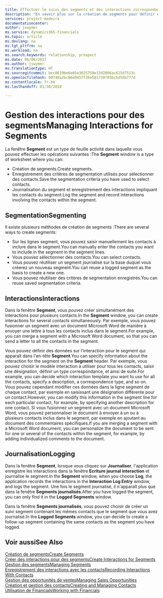 ```yaml
---
title: Effectuer le suivi des segments et des interactions correspondantes| Microsoft Docs
description: "En savoir plus sur la création de segments pour définir des groupes de contacts et spécifier des interactions pour des segments."
services: project-madeira
documentationcenter: 
author: jswymer
ms.service: dynamics365-financials
ms.topic: article
ms.devlang: na
ms.tgt_pltfrm: na
ms.workload: na
ms.search.keywords: relationship, prospect
ms.date: 06/06/2017
ms.author: jswymer
ms.translationtype: HT
ms.sourcegitcommit: bec0619be0a65e3625759e13d2866ac615d7513c
ms.openlocfilehash: 09748a2bc86a945ff26e581738f85bc6d55b777d
ms.contentlocale: fr-be
ms.lasthandoff: 01/30/2018

---
```

# <a name="managing-interactions-for-segments"></a><span data-ttu-id="a54f3-103">Gestion des interactions pour des segments</span><span class="sxs-lookup"><span data-stu-id="a54f3-103">Managing Interactions for Segments</span></span>
<span data-ttu-id="a54f3-104">La fenêtre **Segment** est un type de feuille activité dans laquelle vous pouvez effectuer les opérations suivantes :</span><span class="sxs-lookup"><span data-stu-id="a54f3-104">The **Segment** window is a type of worksheet where you can:</span></span>

* <span data-ttu-id="a54f3-105">Création de segments.</span><span class="sxs-lookup"><span data-stu-id="a54f3-105">Create segments.</span></span>
* <span data-ttu-id="a54f3-106">Enregistrement des critères de segmentation utilisés pour sélectionner des contacts.</span><span class="sxs-lookup"><span data-stu-id="a54f3-106">Save the segmentation criteria you have used to select contacts.</span></span>
* <span data-ttu-id="a54f3-107">Journalisation du segment et enregistrement des interactions impliquant les contacts du segment.</span><span class="sxs-lookup"><span data-stu-id="a54f3-107">Log the segment and record interactions involving the contacts within the segment.</span></span>

## <a name="segmenting"></a><span data-ttu-id="a54f3-108">Segmentation</span><span class="sxs-lookup"><span data-stu-id="a54f3-108">Segmenting</span></span>
<span data-ttu-id="a54f3-109">Il existe plusieurs méthodes de création de segments :</span><span class="sxs-lookup"><span data-stu-id="a54f3-109">There are several ways to create segments:</span></span>

* <span data-ttu-id="a54f3-110">Sur les lignes segment, vous pouvez saisir manuellement les contacts à inclure dans le segment.</span><span class="sxs-lookup"><span data-stu-id="a54f3-110">You can manually enter the contacts you want to include in the segment in the segment lines.</span></span>
* <span data-ttu-id="a54f3-111">Vous pouvez sélectionner des contacts.</span><span class="sxs-lookup"><span data-stu-id="a54f3-111">You can select contacts.</span></span>
* <span data-ttu-id="a54f3-112">Vous pouvez réutiliser un segment journalisé sur la base duquel vous créerez un nouveau segment.</span><span class="sxs-lookup"><span data-stu-id="a54f3-112">You can reuse a logged segment as the basis to create a new one.</span></span>
* <span data-ttu-id="a54f3-113">Vous pouvez réutiliser des critères de segmentation enregistrés.</span><span class="sxs-lookup"><span data-stu-id="a54f3-113">You can reuse saved segmentation criteria.</span></span>

## <a name="interactions"></a><span data-ttu-id="a54f3-114">Interactions</span><span class="sxs-lookup"><span data-stu-id="a54f3-114">Interactions</span></span>
<span data-ttu-id="a54f3-115">Dans la fenêtre **Segment**, vous pouvez créer simultanément des interactions pour plusieurs contacts.</span><span class="sxs-lookup"><span data-stu-id="a54f3-115">In the **Segment** window, you can create interactions for several contacts simultaneously.</span></span> <span data-ttu-id="a54f3-116">Par exemple, vous pouvez fusionner un segment avec un document Microsoft Word de manière à envoyer une lettre à tous les contacts inclus dans le segment.</span><span class="sxs-lookup"><span data-stu-id="a54f3-116">For example, you can merge a segment with a Microsoft Word document, so that you can send a letter to all the contacts in the segment.</span></span>

<span data-ttu-id="a54f3-117">Vous pouvez définir des données sur l'interaction pour le segment qui apparaît dans l'en-tête **Segment**.</span><span class="sxs-lookup"><span data-stu-id="a54f3-117">You can specify information about the interaction for the segment on the **Segment** header.</span></span> <span data-ttu-id="a54f3-118">Par exemple, vous pouvez choisir le modèle interaction à utiliser pour tous les contacts, saisir une désignation, définir un type correspondance, et ainsi de suite.</span><span class="sxs-lookup"><span data-stu-id="a54f3-118">For example, you can decide which interaction template you want to use for all the contacts, specify a description, a correspondence type, and so on.</span></span> <span data-ttu-id="a54f3-119">Vous pouvez cependant modifier ces données dans la ligne segment de chaque contact, par exemple en saisissant une désignation différente pour un contact.</span><span class="sxs-lookup"><span data-stu-id="a54f3-119">However, you can modify this information in the segment line for each particular contact, for example, by specifying another description for one contact.</span></span> <span data-ttu-id="a54f3-120">Si vous fusionnez un segment avec un document Microsoft Word, vous pouvez personnaliser le document à envoyer à un ou à plusieurs contacts inclus dans le segment, par exemple en ajoutant au document des commentaires spécifiques.</span><span class="sxs-lookup"><span data-stu-id="a54f3-120">If you are merging a segment with a Microsoft Word document, you can personalize the document to be sent for one or several of the contacts within the segment, for example, by adding individualized comments to the document.</span></span>

## <a name="logging"></a><span data-ttu-id="a54f3-121">Journalisation</span><span class="sxs-lookup"><span data-stu-id="a54f3-121">Logging</span></span>
<span data-ttu-id="a54f3-122">Dans la fenêtre **Segment**, lorsque vous cliquez sur **Journaliser**, l'application enregistre les interactions dans la fenêtre **Ecriture journal interaction** et journalise le segment.</span><span class="sxs-lookup"><span data-stu-id="a54f3-122">In the **Segment** window, when you choose **Log**, the application records the interactions in the **Interaction Log Entry** window, and logs the segment.</span></span> <span data-ttu-id="a54f3-123">Une fois le segment journalisé, il n'apparaît plus que dans la fenêtre **Segments journalisés**.</span><span class="sxs-lookup"><span data-stu-id="a54f3-123">After you have logged the segment, you can only find it in the **Logged Segments** window.</span></span>

<span data-ttu-id="a54f3-124">Dans la fenêtre **Segments journalisés**, vous pouvez choisir de créer un suivi segment contenant les mêmes contacts que le segment que vous avez journalisé.</span><span class="sxs-lookup"><span data-stu-id="a54f3-124">In the **Logged Segments** window, you can decide to create a follow-up segment containing the same contacts as the segment you have logged.</span></span>

## <a name="see-also"></a><span data-ttu-id="a54f3-125">Voir aussi</span><span class="sxs-lookup"><span data-stu-id="a54f3-125">See Also</span></span>
[<span data-ttu-id="a54f3-126">Création de segments</span><span class="sxs-lookup"><span data-stu-id="a54f3-126">Create Segments</span></span>](marketing-how-create-segment.md)  
[<span data-ttu-id="a54f3-127">Créer des interactions pour des segments</span><span class="sxs-lookup"><span data-stu-id="a54f3-127">Create Interactions for Segments</span></span>](marketing-how-create-interactions.md)  
[<span data-ttu-id="a54f3-128">Gestion des segments</span><span class="sxs-lookup"><span data-stu-id="a54f3-128">Managing Segments</span></span>](marketing-segments.md)  
[<span data-ttu-id="a54f3-129">Enregistrement des interactions avec les contacts</span><span class="sxs-lookup"><span data-stu-id="a54f3-129">Recording Interactions With Contacts</span></span>](marketing-interactions.md)  
[<span data-ttu-id="a54f3-130">Gestion des opportunités de ventes</span><span class="sxs-lookup"><span data-stu-id="a54f3-130">Managing Sales Opportunities</span></span>](marketing-manage-sales-opportunities.md)  
[<span data-ttu-id="a54f3-131">Création et gestion des contacts</span><span class="sxs-lookup"><span data-stu-id="a54f3-131">Creating and Managing Contacts</span></span>](marketing-contacts.md)  
[<span data-ttu-id="a54f3-132">Utilisation de Financials</span><span class="sxs-lookup"><span data-stu-id="a54f3-132">Working with Financials</span></span>](ui-work-product.md)

